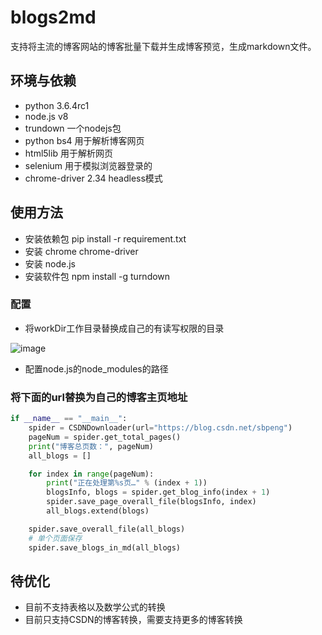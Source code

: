 # blogs2md

支持将主流的博客网站的博客批量下载并生成博客预览，生成markdown文件。

## 环境与依赖

- python 3.6.4rc1
- node.js v8
- trundown 一个nodejs包
- python bs4 用于解析博客网页
- html5lib 用于解析网页
- selenium 用于模拟浏览器登录的
- chrome-driver  2.34 headless模式

## 使用方法

- 安装依赖包 pip install -r requirement.txt
- 安装 chrome chrome-driver
- 安装 node.js
- 安装软件包 npm install -g turndown

### 配置

- 将workDir工作目录替换成自己的有读写权限的目录

![image](http://p82ruazh4.bkt.clouddn.com/jpg/2018/5/11/b7a5c874f8e0cc7bf35c453d3b1c2294.jpg)

- 配置node.js的node_modules的路径

### 将下面的url替换为自己的博客主页地址

```python
if __name__ == "__main__":
    spider = CSDNDownloader(url="https://blog.csdn.net/sbpeng")
    pageNum = spider.get_total_pages()
    print("博客总页数：", pageNum)
    all_blogs = []

    for index in range(pageNum):
        print("正在处理第%s页…" % (index + 1))
        blogsInfo, blogs = spider.get_blog_info(index + 1)
        spider.save_page_overall_file(blogsInfo, index)
        all_blogs.extend(blogs)

    spider.save_overall_file(all_blogs)
    # 单个页面保存
    spider.save_blogs_in_md(all_blogs)
```

## 待优化

- 目前不支持表格以及数学公式的转换
- 目前只支持CSDN的博客转换，需要支持更多的博客转换
